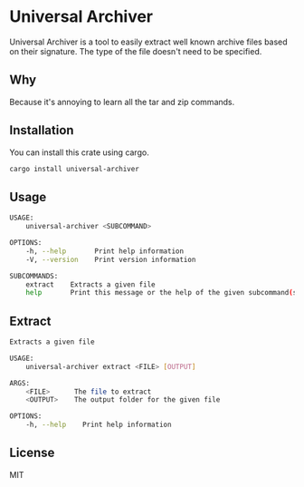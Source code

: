 # Universal Archiver

Universal Archiver is a tool to easily extract well known archive files
based on their signature. The type of the file doesn't need to be specified.


## Why

Because it's annoying to learn all the tar and zip commands.

## Installation

You can install this crate using cargo.

```sh
cargo install universal-archiver
```

## Usage

```sh
USAGE:
    universal-archiver <SUBCOMMAND>

OPTIONS:
    -h, --help       Print help information
    -V, --version    Print version information

SUBCOMMANDS:
    extract    Extracts a given file
    help       Print this message or the help of the given subcommand(s)
```

## Extract

```sh
Extracts a given file

USAGE:
    universal-archiver extract <FILE> [OUTPUT]

ARGS:
    <FILE>      The file to extract
    <OUTPUT>    The output folder for the given file

OPTIONS:
    -h, --help    Print help information
```

## License

MIT